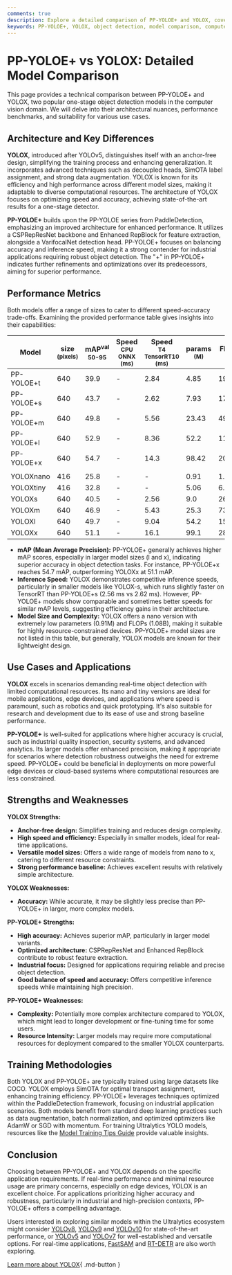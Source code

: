 ```yaml
---
comments: true
description: Explore a detailed comparison of PP-YOLOE+ and YOLOX, covering architecture, performance benchmarks, and use cases in object detection.
keywords: PP-YOLOE+, YOLOX, object detection, model comparison, computer vision, one-stage detector, YOLO models, deep learning, AI, performance benchmarks
---
```


# PP-YOLOE+ vs YOLOX: Detailed Model Comparison

<script async src="https://cdn.jsdelivr.net/npm/chart.js@latest/dist/chart.min.js"></script>
<script defer src="../../javascript/benchmark.js"></script>

<canvas id="modelComparisonChart" width="1024" height="400" active-models='["PP-YOLOE+", "YOLOX"]'></canvas>

This page provides a technical comparison between PP-YOLOE+ and YOLOX, two popular one-stage object detection models in the computer vision domain. We will delve into their architectural nuances, performance benchmarks, and suitability for various use cases.

## Architecture and Key Differences

**YOLOX**, introduced after YOLOv5, distinguishes itself with an anchor-free design, simplifying the training process and enhancing generalization. It incorporates advanced techniques such as decoupled heads, SimOTA label assignment, and strong data augmentation. YOLOX is known for its efficiency and high performance across different model sizes, making it adaptable to diverse computational resources. The architecture of YOLOX focuses on optimizing speed and accuracy, achieving state-of-the-art results for a one-stage detector.

**PP-YOLOE+** builds upon the PP-YOLOE series from PaddleDetection, emphasizing an improved architecture for enhanced performance. It utilizes a CSPRepResNet backbone and Enhanced RepBlock for feature extraction, alongside a VarifocalNet detection head. PP-YOLOE+ focuses on balancing accuracy and inference speed, making it a strong contender for industrial applications requiring robust object detection. The "+" in PP-YOLOE+ indicates further refinements and optimizations over its predecessors, aiming for superior performance.

## Performance Metrics

Both models offer a range of sizes to cater to different speed-accuracy trade-offs. Examining the provided performance table gives insights into their capabilities:

| Model      | size<br><sup>(pixels) | mAP<sup>val<br>50-95 | Speed<br><sup>CPU ONNX<br>(ms) | Speed<br><sup>T4 TensorRT10<br>(ms) | params<br><sup>(M) | FLOPs<br><sup>(B) |
| ---------- | --------------------- | -------------------- | ------------------------------ | ----------------------------------- | ------------------ | ----------------- |
| PP-YOLOE+t | 640                   | 39.9                 | -                              | 2.84                                | 4.85               | 19.15             |
| PP-YOLOE+s | 640                   | 43.7                 | -                              | 2.62                                | 7.93               | 17.36             |
| PP-YOLOE+m | 640                   | 49.8                 | -                              | 5.56                                | 23.43              | 49.91             |
| PP-YOLOE+l | 640                   | 52.9                 | -                              | 8.36                                | 52.2               | 110.07            |
| PP-YOLOE+x | 640                   | 54.7                 | -                              | 14.3                                | 98.42              | 206.59            |
|            |                       |                      |                                |                                     |                    |                   |
| YOLOXnano  | 416                   | 25.8                 | -                              | -                                   | 0.91               | 1.08              |
| YOLOXtiny  | 416                   | 32.8                 | -                              | -                                   | 5.06               | 6.45              |
| YOLOXs     | 640                   | 40.5                 | -                              | 2.56                                | 9.0                | 26.8              |
| YOLOXm     | 640                   | 46.9                 | -                              | 5.43                                | 25.3               | 73.8              |
| YOLOXl     | 640                   | 49.7                 | -                              | 9.04                                | 54.2               | 155.6             |
| YOLOXx     | 640                   | 51.1                 | -                              | 16.1                                | 99.1               | 281.9             |

- **mAP (Mean Average Precision):** PP-YOLOE+ generally achieves higher mAP scores, especially in larger model sizes (l and x), indicating superior accuracy in object detection tasks. For instance, PP-YOLOE+x reaches 54.7 mAP, outperforming YOLOXx at 51.1 mAP.
- **Inference Speed:** YOLOX demonstrates competitive inference speeds, particularly in smaller models like YOLOX-s, which runs slightly faster on TensorRT than PP-YOLOE+s (2.56 ms vs 2.62 ms). However, PP-YOLOE+ models show comparable and sometimes better speeds for similar mAP levels, suggesting efficiency gains in their architecture.
- **Model Size and Complexity:** YOLOX offers a nano version with extremely low parameters (0.91M) and FLOPs (1.08B), making it suitable for highly resource-constrained devices. PP-YOLOE+ model sizes are not listed in this table, but generally, YOLOX models are known for their lightweight design.

## Use Cases and Applications

**YOLOX** excels in scenarios demanding real-time object detection with limited computational resources. Its nano and tiny versions are ideal for mobile applications, edge devices, and applications where speed is paramount, such as robotics and quick prototyping. It's also suitable for research and development due to its ease of use and strong baseline performance.

**PP-YOLOE+** is well-suited for applications where higher accuracy is crucial, such as industrial quality inspection, security systems, and advanced analytics. Its larger models offer enhanced precision, making it appropriate for scenarios where detection robustness outweighs the need for extreme speed. PP-YOLOE+ could be beneficial in deployments on more powerful edge devices or cloud-based systems where computational resources are less constrained.

## Strengths and Weaknesses

**YOLOX Strengths:**

- **Anchor-free design:** Simplifies training and reduces design complexity.
- **High speed and efficiency:** Especially in smaller models, ideal for real-time applications.
- **Versatile model sizes:** Offers a wide range of models from nano to x, catering to different resource constraints.
- **Strong performance baseline:** Achieves excellent results with relatively simple architecture.

**YOLOX Weaknesses:**

- **Accuracy:** While accurate, it may be slightly less precise than PP-YOLOE+ in larger, more complex models.

**PP-YOLOE+ Strengths:**

- **High accuracy:** Achieves superior mAP, particularly in larger model variants.
- **Optimized architecture:** CSPRepResNet and Enhanced RepBlock contribute to robust feature extraction.
- **Industrial focus:** Designed for applications requiring reliable and precise object detection.
- **Good balance of speed and accuracy:** Offers competitive inference speeds while maintaining high precision.

**PP-YOLOE+ Weaknesses:**

- **Complexity:** Potentially more complex architecture compared to YOLOX, which might lead to longer development or fine-tuning time for some users.
- **Resource Intensity:** Larger models may require more computational resources for deployment compared to the smaller YOLOX counterparts.

## Training Methodologies

Both YOLOX and PP-YOLOE+ are typically trained using large datasets like COCO. YOLOX employs SimOTA for optimal transport assignment, enhancing training efficiency. PP-YOLOE+ leverages techniques optimized within the PaddleDetection framework, focusing on industrial application scenarios. Both models benefit from standard deep learning practices such as data augmentation, batch normalization, and optimized optimizers like AdamW or SGD with momentum. For training Ultralytics YOLO models, resources like the [Model Training Tips Guide](https://docs.ultralytics.com/guides/model-training-tips/) provide valuable insights.

## Conclusion

Choosing between PP-YOLOE+ and YOLOX depends on the specific application requirements. If real-time performance and minimal resource usage are primary concerns, especially on edge devices, YOLOX is an excellent choice. For applications prioritizing higher accuracy and robustness, particularly in industrial and high-precision contexts, PP-YOLOE+ offers a compelling advantage.

Users interested in exploring similar models within the Ultralytics ecosystem might consider [YOLOv8](https://docs.ultralytics.com/models/yolov8/), [YOLOv9](https://docs.ultralytics.com/models/yolov9/) and [YOLOv10](https://docs.ultralytics.com/models/yolov10/) for state-of-the-art performance, or [YOLOv5](https://docs.ultralytics.com/models/yolov5/) and [YOLOv7](https://docs.ultralytics.com/models/yolov7/) for well-established and versatile options. For real-time applications, [FastSAM](https://docs.ultralytics.com/models/fast-sam/) and [RT-DETR](https://docs.ultralytics.com/models/rtdetr/) are also worth exploring.

[Learn more about YOLOX](https://github.com/Megvii-BaseDetection/YOLOX){ .md-button }

